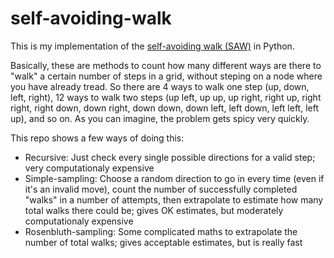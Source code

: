 # self-avoiding-walk
This is my implementation of the [self-avoiding walk (SAW)](https://en.wikipedia.org/wiki/Self-avoiding_walk) in Python.

Basically, these are methods to count how many different ways are there to "walk" a certain number of steps in a grid, without steping on a node where you have already tread. So there are 4 ways to walk one step (up, down, left, right), 12 ways to walk two steps (up left, up up, up right, right up, right right, right down, down right, down down, down left, left down, left left, left up), and so on. As you can imagine, the problem gets spicy very quickly.

This repo shows a few ways of doing this:
- Recursive: Just check every single possible directions for a valid step; very computationaly expensive
- Simple-sampling: Choose a random direction to go in every time (even if it's an invalid move), count the number of successfully completed "walks" in a number of attempts, then extrapolate to estimate how many total walks there could be; gives OK estimates, but moderately computationaly expensive
- Rosenbluth-sampling: Some complicated maths to extrapolate the number of total walks; gives acceptable estimates, but is really fast
